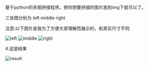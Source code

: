 基于python的多图拼接程序。把你想要拼接的图片放到img下就可以了。

三张图分别为 left  middle  right

注意:以下图片是我为了方便大家理解而展示的，和真实尺寸不同


![left](https://github.com/user-attachments/assets/feec8494-b607-4cdd-8e0f-b7809a604af3)
![middle](https://github.com/user-attachments/assets/6fb2a53a-7a0a-4fd1-8f13-704221f5d9ed)
![right](https://github.com/user-attachments/assets/2268d20e-accc-4ec9-8b94-a5e74539950c)



4.这是结果

![result](https://github.com/user-attachments/assets/25fea949-805b-4e00-9b58-364da74bed8f)
